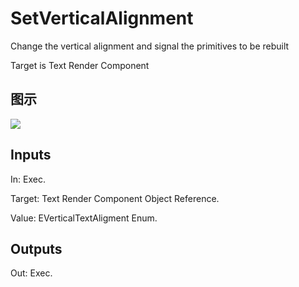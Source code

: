 # SetVerticalAlignment

Change the vertical alignment and signal the primitives to be rebuilt

Target is Text Render Component

## 图示

![]($-20221218-20354701.png)

## Inputs

In: Exec.

Target: Text Render Component Object Reference.

Value: EVerticalTextAligment Enum.  

## Outputs

Out: Exec.

